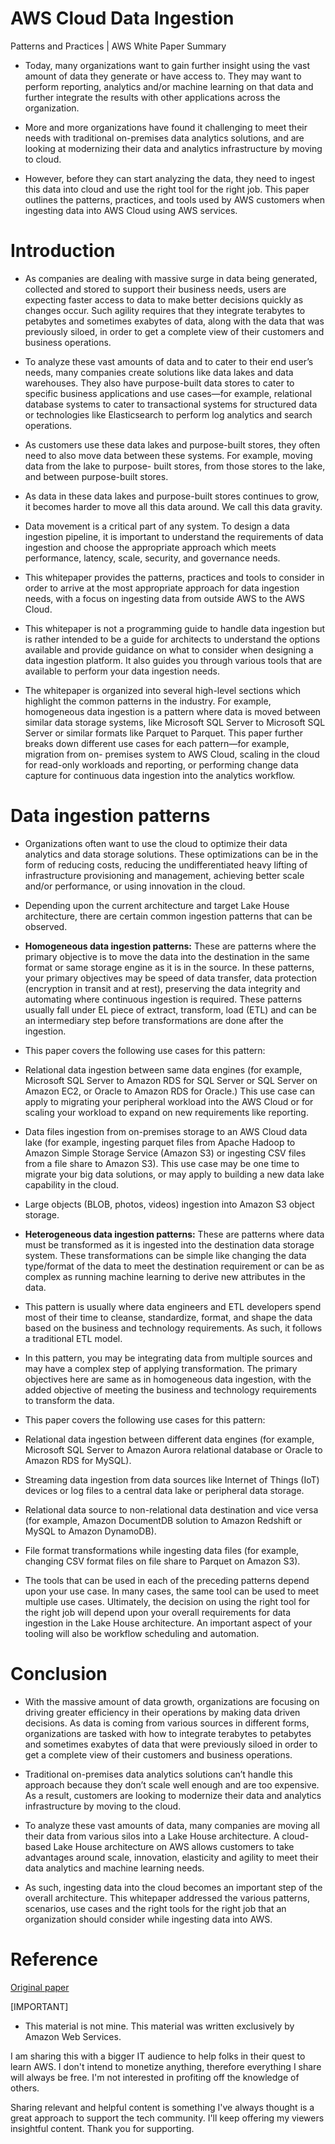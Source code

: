 # AWS Cloud Data Ingestion
Patterns and Practices | AWS White Paper Summary

* Today, many organizations want to gain further insight using the vast amount of data they generate or have access to. They may want to perform reporting, analytics and/or machine learning on that data and further integrate the results with other applications across the organization. 

* More and more organizations have found it challenging to meet their needs with traditional on-premises data analytics solutions, and are looking at modernizing their data and analytics infrastructure by moving to cloud. 

* However, before they can start analyzing the data, they need to ingest this data into cloud and use the right tool for the right job. This paper outlines the patterns, practices, and tools used by AWS customers when ingesting data into AWS Cloud using AWS services.

# Introduction

* As companies are dealing with massive surge in data being generated, collected and stored to support their business needs, users are expecting faster access to data to make better decisions quickly as changes occur. Such agility requires that they integrate terabytes to petabytes and sometimes exabytes of data, along with the data that was previously siloed, in order to get a complete view of their customers and business operations.

* To analyze these vast amounts of data and to cater to their end user’s needs, many companies create solutions like data lakes and data warehouses. They also have purpose-built data stores to cater to specific business applications and use cases—for example, relational database systems to cater to transactional systems for structured data or technologies like Elasticsearch to perform log analytics and search operations.

* As customers use these data lakes and purpose-built stores, they often need to also move data between these systems. For example, moving data from the lake to purpose- built stores, from those stores to the lake, and between purpose-built stores.

* As data in these data lakes and purpose-built stores continues to grow, it becomes harder to move all this data around. We call this data gravity.

* Data movement is a critical part of any system. To design a data ingestion pipeline, it is important to understand the requirements of data ingestion and choose the appropriate approach which meets performance, latency, scale, security, and governance needs.

* This whitepaper provides the patterns, practices and tools to consider in order to arrive at the most appropriate approach for data ingestion needs, with a focus on ingesting data from outside AWS to the AWS Cloud. 

* This whitepaper is not a programming guide to handle data ingestion but is rather intended to be a guide for architects to understand the options available and provide guidance on what to consider when designing a data ingestion platform. It also guides you through various tools that are available to perform your data ingestion needs.

* The whitepaper is organized into several high-level sections which highlight the common patterns in the industry. For example, homogeneous data ingestion is a pattern where data is moved between similar data storage systems, like Microsoft SQL Server to Microsoft SQL Server or similar formats like Parquet to Parquet. This paper further breaks down different use cases for each pattern—for example, migration from on- premises system to AWS Cloud, scaling in the cloud for read-only workloads and reporting, or performing change data capture for continuous data ingestion into the analytics workflow.

# Data ingestion patterns

* Organizations often want to use the cloud to optimize their data analytics and data storage solutions. These optimizations can be in the form of reducing costs, reducing the undifferentiated heavy lifting of infrastructure provisioning and management, achieving better scale and/or performance, or using innovation in the cloud.

* Depending upon the current architecture and target Lake House architecture, there are certain common ingestion patterns that can be observed.

 * **Homogeneous data ingestion patterns:** These are patterns where the primary objective is to move the data into the destination in the same format or same storage engine as it is in the source. In these patterns, your primary objectives may be speed of data transfer, data protection (encryption in transit and at rest), preserving the data integrity and automating where continuous ingestion is required. These patterns usually fall under EL piece of extract, transform, load (ETL) and can be an intermediary step before transformations are done after the ingestion.

* This paper covers the following use cases for this pattern:

 * Relational data ingestion between same data engines (for example, Microsoft SQL Server to Amazon RDS for SQL Server or SQL Server on Amazon EC2, or Oracle to Amazon RDS for Oracle.) This use case can apply to migrating your peripheral workload into the AWS Cloud or for scaling your workload to expand on new requirements like reporting.

 * Data files ingestion from on-premises storage to an AWS Cloud data lake (for example, ingesting parquet files from Apache Hadoop to Amazon Simple Storage Service (Amazon S3) or ingesting CSV files from a file share to Amazon S3). This use case may be one time to migrate your big data solutions, or may apply to building a new data lake capability in the cloud.

 * Large objects (BLOB, photos, videos) ingestion into Amazon S3 object storage.

  * **Heterogeneous data ingestion patterns:** These are patterns where data must be transformed as it is ingested into the destination data storage system. These transformations can be simple like changing the data type/format of the data to meet the destination requirement or can be as complex as running machine learning to derive new attributes in the data. 

* This pattern is usually where data engineers and ETL developers spend most of their time to cleanse, standardize, format, and shape the data based on the business and technology requirements. As such, it follows a traditional ETL model. 

* In this pattern, you may be integrating data from multiple sources and may have a complex step of applying transformation. The primary objectives here are same as in homogeneous data ingestion, with the added objective of meeting the business and technology requirements to transform the data.

* This paper covers the following use cases for this pattern:

 * Relational data ingestion between different data engines (for example, Microsoft SQL Server to Amazon Aurora relational database or Oracle to Amazon RDS for MySQL).

 * Streaming data ingestion from data sources like Internet of Things (IoT) devices or log files to a central data lake or peripheral data storage.

 * Relational data source to non-relational data destination and vice versa (for example, Amazon DocumentDB solution to Amazon Redshift or MySQL to Amazon DynamoDB).
 
 * File format transformations while ingesting data files (for example, changing CSV format files on file share to Parquet on Amazon S3).

* The tools that can be used in each of the preceding patterns depend upon your use case. In many cases, the same tool can be used to meet multiple use cases. Ultimately, the decision on using the right tool for the right job will depend upon your overall requirements for data ingestion in the Lake House architecture. An important aspect of your tooling will also be workflow scheduling and automation.


# Conclusion

* With the massive amount of data growth, organizations are focusing on driving greater efficiency in their operations by making data driven decisions. As data is coming from various sources in different forms, organizations are tasked with how to integrate terabytes to petabytes and sometimes exabytes of data that were previously siloed in order to get a complete view of their customers and business operations. 

* Traditional on-premises data analytics solutions can’t handle this approach because they don’t scale well enough and are too expensive. As a result, customers are looking to modernize their data and analytics infrastructure by moving to the cloud.

* To analyze these vast amounts of data, many companies are moving all their data from various silos into a Lake House architecture. A cloud-based Lake House architecture on AWS allows customers to take advantages around scale, innovation, elasticity and agility to meet their data analytics and machine learning needs. 

* As such, ingesting data into the cloud becomes an important step of the overall architecture. This whitepaper addressed the various patterns, scenarios, use cases and the right tools for the right job that an organization should consider while ingesting data into AWS.

# Reference

[Original paper](https://d1.awsstatic.com/whitepapers/aws-cloud-data-ingestion-patterns-practices.pdf?did=wp_card&trk=wp_card)

[IMPORTANT]
- This material is not mine. This material was written exclusively by Amazon Web Services.

I am sharing this with a bigger IT audience to help folks in their quest to learn AWS. I don't intend to monetize anything, therefore everything I share will always be free. I'm not interested in profiting off the knowledge of others.

Sharing relevant and helpful content is something I've always thought is a great approach to support the tech community. I'll keep offering my viewers insightful content. Thank you for supporting.
